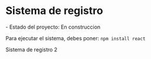 <h1>Sistema de registro</h1>
- Estado del proyecto: En construccion

Para ejecutar el sistema, debes poner:
```npm install react```

Sistema de registro 2
